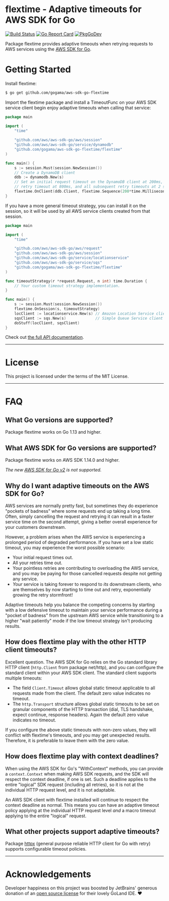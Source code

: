 flextime - Adaptive timeouts for AWS SDK for Go
===============================================

[![Build Status](https://travis-ci.com/gogama/aws-sdk-go-flextime.svg)](https://travis-ci.com/gogama/aws-sdk-go-flextime) [![Go Report Card](https://goreportcard.com/badge/github.com/gogama/aws-sdk-go-flextime)](https://goreportcard.com/report/github.com/gogama/aws-sdk-go-flextime) [![PkgGoDev](https://pkg.go.dev/badge/github.com/gogama/aws-sdk-go-flextime)](https://pkg.go.dev/github.com/gogama/aws-sdk-go-flextime)

Package flextime provides adaptive timeouts when retrying requests to AWS
services using the [AWS SDK for Go](https://github.com/aws/aws-sdk-go).

Getting Started
===============

Install flextime:

```sh
$ go get github.com/gogama/aws-sdk-go-flextime
```

Import the flextime package and install a TimeoutFunc on your AWS SDK service
client begin enjoy adaptive timeouts when calling that service:

```go
package main

import (
	"time"
	
	"github.com/aws/aws-sdk-go/aws/session"
	"github.com/aws/aws-sdk-go/service/dynamodb"
	"github.com/gogama/aws-sdk-go-flextime/flextime"
)

func main() {
	s := session.Must(session.NewSession())
	// Create a DynamoDB client
	ddb := dynamodb.New(s)
	// Set an initial request timeout on the DynamoDB client at 200ms, a first
	// retry timeout at 800ms, and all subsequent retry timeouts at 2 seconds.
	flextime.OnClient(ddb.Client, flextime.Sequence(200*time.Millisecond, 800*time.Millisecond, 2*time.Second))
}
```

If you have a more general timeout strategy, you can install it on the session,
so it will be used by all AWS service clients created from that session.

```go
package main

import (
	"time"

	"github.com/aws/aws-sdk-go/aws/request"
	"github.com/aws/aws-sdk-go/aws/session"
	"github.com/aws/aws-sdk-go/service/locationservice"
	"github.com/aws/aws-sdk-go/service/sqs"
	"github.com/gogama/aws-sdk-go-flextime/flextime"
)

func timeoutStrategy(r *request.Request, n int) time.Duration {
	// Your custom timeout strategy implementation.
}

func main() {
	s := session.Must(session.NewSession())
	flextime.OnSession(s, timeoutStrategy)
	locClient := locationservice.New(s) // Amazon Location Service client uses custom timeout strategy.
	sqsClient := sqs.New(s)             // Simple Queue Service client uses same custom timeout strategy.
	doStuff(locClient, sqsClient)
}
```

Check out [the full API documentation](https://pkg.go.dev/github.com/gogama/aws-sdk-go-flextime).

---

License
=======

This project is licensed under the terms of the MIT License.

---

FAQ
===

## What Go versions are supported?

Package flextime works on Go 1.13 and higher.

## What AWS SDK for Go versions are supported?

Package flextime works on AWS SDK 1.14.0 and higher.

*The new [AWS SDK for Go v2](https://github.com/aws/aws-sdk-go-v2) is not
supported.*

## Why do I want adaptive timeouts on the AWS SDK for Go?

AWS services are normally pretty fast, but sometimes they do experience "pockets
of badness" where some requests end up taking a long time. Often, simply
cancelling the request and retrying it can result in a faster service time on
the second attempt, giving a better overall experience for your customers
downstream.

However, a problem arises when the AWS service is experiencing a prolonged period
of  degraded performance. If you have set a low static timeout, you may experience
the worst possible scenario:

- Your initial request times out.
- All your retries time out.
- Your pointless retries are contributing to overloading the AWS service, and
  you may be paying for those cancelled requests despite not getting any service. 
- *Your* service is taking forever to respond to *its* downstream clients, who
  are themselves by now starting to time out and retry, exponentially growing
  the retry stormfront!

Adaptive timeouts help you balance the competing concerns by starting with a low
defensive timeout to maintain your service performance during a "pocket of
badness" from the upstream AWS service while transitioning to a higher "wait
patiently" mode if the low timeout strategy isn't producing results.

## How does flextime play with the other HTTP client timeouts?

Excellent question. The AWS SDK for Go relies on the Go standard library HTTP
client (`http.Client` from package net/http), and you can configure the standard
client within your AWS SDK client. The standard client supports multiple timeouts:

- The field `Client.Timeout` allows global static timeout applicable to all
  requests made from the client. The default zero value indicates no timeout.
- The `http.Transport` structure allows global static timeouts to be set on
  granular components of the HTTP transaction (dial, TLS handshake, expect
  continue, response headers). Again the default zero value indicates no timeout.

If you configure the above static timeouts with non-zero values, they will
conflict with flextime's timeouts, and you may get unexpected results.
Therefore, it is preferable to leave them with the zero value.

## How does flextime play with context deadlines?

When using the AWS SDK for Go's "WithContext" methods, you can provide a
`context.Context` when making AWS SDK requests, and the SDK will respect the
context deadline, if one is set. Such a deadline applies to the entire "logical"
SDK request (including all retries), so it is not at the individual HTTP request
level, and it is not adaptable.

An AWS SDK client with flextime installed will continue to respect the context
deadline as normal. This means you can have an adaptive timeout policy applying
at the individual HTTP request level *and* a macro timeout applying to the
entire "logical" request.

## What other projects support adaptive timeouts?

Package [httpx](https://github.com/gogama/httpx) (general purpose reliable HTTP
client for Go with retry) supports configurable timeout policies.

---

Acknowledgements
================

Developer happiness on this project was boosted by JetBrains' generous donation
of an [open source license](https://www.jetbrains.com/opensource/) for their
lovely GoLand IDE. ❤

